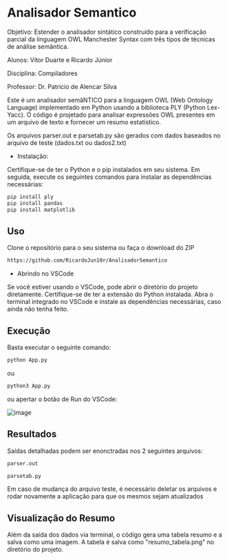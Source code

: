 # Analisador Semantico

Objetivo:  Estender o analisador sintático construído para a verificação parcial da linguagem OWL Manchester Syntax com três tipos de técnicas de análise semântica.

Alunos: Vítor Duarte e Ricardo Júnior

Disciplina: Compiladores 

Professor: Dr. Patricio de Alencar Silva

Este é um analisador semâNTICO para a linguagem OWL (Web Ontology Language) implementado em Python usando a biblioteca PLY (Python Lex-Yacc). O código é projetado para analisar expressões OWL presentes em um arquivo de texto e fornecer um resumo estatístico.

Os arquivos parser.out e parsetab.py são gerados com dados baseados no arquivo de teste (dados.txt ou dados2.txt) 

* Instalação:

Certifique-se de ter o Python e o pip instalados em seu sistema. Em seguida, execute os seguintes comandos para instalar as dependências necessárias:

```bash
pip install ply
pip install pandas
pip install matplotlib
```

## Uso

Clone o repositório para o seu sistema ou faça o download do ZIP
```bash
https://github.com/RicardoJun10r/AnalisadorSemantico
```
* Abrindo no VSCode

Se você estiver usando o VSCode, pode abrir o diretório do projeto diretamente. Certifique-se de ter a extensão do Python instalada. Abra o terminal integrado no VSCode e instale as dependências necessárias, caso ainda não tenha feito.

## Execução

Basta executar o seguinte comando: 
```bash
python App.py 
```
ou
```bash
python3 App.py 
```
ou apertar o botão de Run do VSCode:

![image](https://github.com/vitordbo/Syntactic-Analyzer-OWL/assets/65680799/3efcd8c4-8cc0-4bc8-8a70-be8f6711ed81)

## Resultados
Saídas detalhadas podem ser enonctradas nos 2 seguintes arquivos: 
```bash
parser.out
```
```bash
parsetab.py
```
Em caso de mudança do arquivo teste, é necessário deletar os arquivos e rodar novamente a aplicação para que os mesmos sejam atualizados

## Visualização do Resumo
Além da saída dos dados via terminal, o código gera uma tabela resumo e a salva como uma imagem. A tabela é salva como "resumo_tabela.png" no diretório do projeto.

